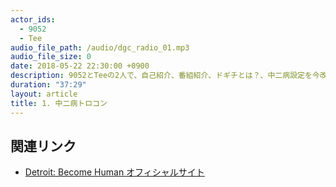 ```yaml
---
actor_ids:
  - 9052
  - Tee
audio_file_path: /audio/dgc_radio_01.mp3
audio_file_size: 0
date: 2018-05-22 22:30:00 +0900
description: 9052とTeeの2人で、自己紹介、番組紹介、ドギチとは？、中二病設定を今改めて考える、トロコンを目指す意味、について話しました。
duration: "37:29"
layout: article
title: 1. 中二病トロコン
---
```


## 関連リンク

- [Detroit: Become Human オフィシャルサイト](https://www.jp.playstation.com/games/detroit-become-human/)